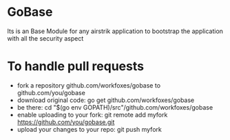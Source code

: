 # GoBase
Its is an Base Module for any airstrik application to bootstrap the application with all the security aspect


# To handle pull requests
- fork a repository github.com/workfoxes/gobase to github.com/you/gobase
- download original code: go get github.com/workfoxes/gobase
- be there: cd "$(go env GOPATH)/src"/github.com/workfoxes/gobase
- enable uploading to your fork: git remote add myfork https://github.com/you/gobase.git
- upload your changes to your repo: git push myfork
